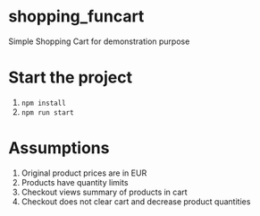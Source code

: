 # shopping_funcart
Simple Shopping Cart for demonstration purpose

# Start the project
1. ```npm install```
2. ```npm run start```

# Assumptions
1. Original product prices are in EUR
2. Products have quantity limits
3. Checkout views summary of products in cart
4. Checkout does not clear cart and decrease product quantities